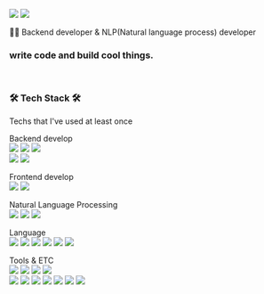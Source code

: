 <p align>
  <a href="https://skagh.tistory.com/"><img src="https://img.shields.io/badge/🔥🔥 Tech Blog-FFCD00?style=flat-square&logoColor=white&link=https://velog.io/@woo0_hooo"/></a>
  <a href="https://sweet-woolen-b49.notion.site/Backend-developer-d880302e4fa54dbfa053f3427de53d12"><img src="https://img.shields.io/badge/🔑🔑 Resume-03C75A?style=flat-square&logoColor=white&link=https://velog.io/@woo0_hooo"/></a>
</p>
<p>👨‍💻 Backend developer & NLP(Natural language process) developer</p>
<h3><b>write code and build cool things.</b></h3>
<br>

<h3 align>🛠 Tech Stack 🛠</h3>
<p align>Techs that I've used at least once</p>

<p align>
Backend develop
<br>
<img src="https://img.shields.io/badge/Spring Boot-6DB33F?style=flat-square&logo=Spring Boot&logoColor=white"/>
<img src="https://img.shields.io/badge/Node.js-339933?style=flat-square&logo=Node.js&logoColor=white"/>
<img src="https://img.shields.io/badge/Flask-000000?style=flat-square&logo=Flask&logoColor=white"/>
<br>
<img src="https://img.shields.io/badge/MySQL-4479A1?style=flat-square&logo=MySQL&logoColor=white"/>
<img src="https://img.shields.io/badge/MongoDB-47A248?style=flat-square&logo=MongoDB&logoColor=white"/>
<br>
</p>

<p align>
Frontend develop
<br>

<img src="https://img.shields.io/badge/Android-3DDC84?style=flat-square&logo=Android&logoColor=white"/>
<img src="https://img.shields.io/badge/Ionic-3880FF?style=flat-square&logo=Ionic&logoColor=white"/>
</p>

<p align>
Natural Language Processing
<br>

<img src="https://img.shields.io/badge/TensorFlow-FF6F00?style=flat-square&logo=TensorFlow&logoColor=white"/>
<img src="https://img.shields.io/badge/PyTorch-EE4C2C?style=flat-square&logo=PyTorch&logoColor=white"/>
<img src="https://img.shields.io/badge/Elasticsearch-005571?style=flat-square&logo=Elasticsearch&logoColor=white"/>
<br>
</p>

<p align>
Language
<br>

<img src="https://img.shields.io/badge/Python-3776AB?style=flat-square&logo=Python&logoColor=white"/>
<img src="https://img.shields.io/badge/Java-007396?style=flat-square&logo=Java&logoColor=white"/>
<img src="https://img.shields.io/badge/Kotlin-0095D5?style=flat-square&logo=Java&logoColor=white"/>
<img src="https://img.shields.io/badge/TypeScript-3178C6?style=flat-square&logo=TypeScript&logoColor=white"/>
<img src="https://img.shields.io/badge/JavaScript-F7DF1E?style=flat-square&logo=JavaScript&logoColor=white"/>
<img src="https://img.shields.io/badge/C-A8B9CC?style=flat-square&logo=C&logoColor=white"/>
<br>
</p>

<p align>
Tools & ETC
<br>

<img src="https://img.shields.io/badge/PyCharm-000000?style=flat-square&logo=PyCharm&logoColor=white"/>
<img src="https://img.shields.io/badge/Visual Studio Code-007ACC?style=flat-square&logo=Visual Studio Code&logoColor=white"/>
<img src="https://img.shields.io/badge/Eclipse IDE-2C2255?style=flat-square&logo=Eclipse IDE&logoColor=white"/>
<img src="https://img.shields.io/badge/jupyter-F37626?style=flat-square&logo=Jupyter&logoColor=white"/>
<br>
<img src="https://img.shields.io/badge/Git-F05032?style=flat-square&logo=Git&logoColor=white"/>
<img src="https://img.shields.io/badge/GitHub-181717?style=flat-square&logo=GitHub&logoColor=white"/>
<img src="https://img.shields.io/badge/Bitbucket-0052CC?style=flat-square&logo=Bitbucket&logoColor=white"/>
<img src="https://img.shields.io/badge/Amazon AWS(EC2, S3, RDS)-232F3E?style=flat-square&logo=Amazon AWS&logoColor=white"/>
<img src="https://img.shields.io/badge/Heroku-430098?style=flat-square&logo=Heroku&logoColor=white"/>
<img src="https://img.shields.io/badge/Confluence-172B4D?style=flat-square&logo=Confluence&logoColor=white"/>
<img src="https://img.shields.io/badge/Jira-0052CC?style=flat-square&logo=Jira&logoColor=white"/>
</p>
